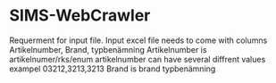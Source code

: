 # SIMS-WebCrawler
Requerment for input file.
Input excel file needs to come with columns Artikelnumber, Brand, typbenämning
Artikelnumber is artikelnumer/rks/enum artikelnumber can have several diffrent values exampel 03212,3213,3213
Brand is brand
typbenämning 
